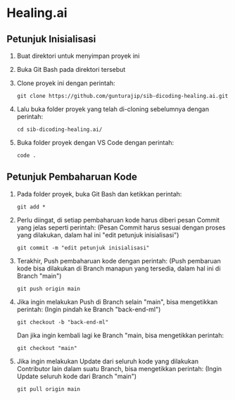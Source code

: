 # Healing.ai

## Petunjuk Inisialisasi

1.  Buat direktori untuk menyimpan proyek ini
2.  Buka Git Bash pada direktori tersebut
3.  Clone proyek ini dengan perintah:

    ```
    git clone https://github.com/gunturajip/sib-dicoding-healing.ai.git
    ```

4.  Lalu buka folder proyek yang telah di-cloning sebelumnya dengan perintah:

    ```
    cd sib-dicoding-healing.ai/
    ```

5.  Buka folder proyek dengan VS Code dengan perintah:

    ```
    code .
    ```

## Petunjuk Pembaharuan Kode

1.  Pada folder proyek, buka Git Bash dan ketikkan perintah:

    ```
    git add *
    ```

2.  Perlu diingat, di setiap pembaharuan kode harus diberi pesan Commit yang jelas seperti perintah:
    (Pesan Commit harus sesuai dengan proses yang dilakukan, dalam hal ini "edit petunjuk inisialisasi")

    ```
    git commit -m "edit petunjuk inisialisasi"
    ```

3.  Terakhir, Push pembaharuan kode dengan perintah:
    (Push pembaruan kode bisa dilakukan di Branch manapun yang tersedia, dalam hal ini di Branch "main")

    ```
    git push origin main
    ```

4.  Jika ingin melakukan Push di Branch selain "main", bisa mengetikkan perintah:
    (Ingin pindah ke Branch "back-end-ml")

    ```
    git checkout -b "back-end-ml"
    ```

    Dan jika ingin kembali lagi ke Branch "main, bisa mengetikkan perintah:

    ```
    git checkout "main"
    ```

5.  Jika ingin melakukan Update dari seluruh kode yang dilakukan Contributor lain dalam suatu Branch, bisa mengetikkan perintah:
    (Ingin Update seluruh kode dari Branch "main")

    ```
    git pull origin main
    ```
